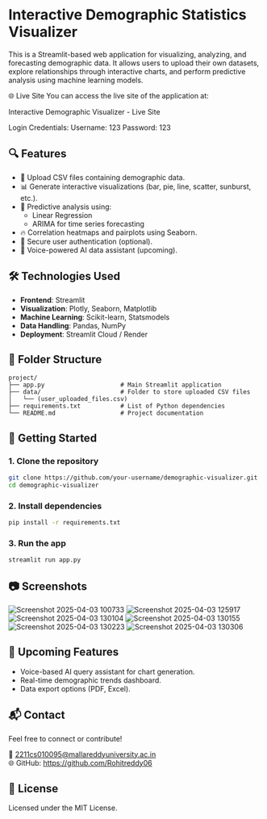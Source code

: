 # Interactive Demographic Statistics Visualizer

This is a Streamlit-based web application for visualizing, analyzing, and forecasting demographic data. It allows users to upload their own datasets, explore relationships through interactive charts, and perform predictive analysis using machine learning models.

🌐 Live Site
You can access the live site of the application at:

Interactive Demographic Visualizer - Live Site

Login Credentials:
Username: 123
Password: 123

## 🔍 Features

- 📂 Upload CSV files containing demographic data.
- 📊 Generate interactive visualizations (bar, pie, line, scatter, sunburst, etc.).
- 🧠 Predictive analysis using:
  - Linear Regression
  - ARIMA for time series forecasting
- 🔥 Correlation heatmaps and pairplots using Seaborn.
- 🔐 Secure user authentication (optional).
- 💬 Voice-powered AI data assistant (upcoming).

## 🛠 Technologies Used

- **Frontend**: Streamlit
- **Visualization**: Plotly, Seaborn, Matplotlib
- **Machine Learning**: Scikit-learn, Statsmodels
- **Data Handling**: Pandas, NumPy
- **Deployment**: Streamlit Cloud / Render

## 📁 Folder Structure

```
project/
├── app.py                     # Main Streamlit application
├── data/                      # Folder to store uploaded CSV files
│   └── (user_uploaded_files.csv)
├── requirements.txt           # List of Python dependencies
└── README.md                  # Project documentation
```

## 🚀 Getting Started

### 1. Clone the repository

```bash
git clone https://github.com/your-username/demographic-visualizer.git
cd demographic-visualizer
```

### 2. Install dependencies

```bash
pip install -r requirements.txt
```

### 3. Run the app

```bash
streamlit run app.py
```

## 📷 Screenshots
![Screenshot 2025-04-03 100733](https://github.com/user-attachments/assets/0457a3c6-c985-4bbc-b5c5-00ac48c56f58)
![Screenshot 2025-04-03 125917](https://github.com/user-attachments/assets/c9624268-81da-4829-99cb-301307a6fb6b)
![Screenshot 2025-04-03 130104](https://github.com/user-attachments/assets/5b2bbd48-22c6-4bb6-8447-c3757b1b1380)
![Screenshot 2025-04-03 130155](https://github.com/user-attachments/assets/756b19ff-e524-4a97-85e5-ab3293bfce41)
![Screenshot 2025-04-03 130223](https://github.com/user-attachments/assets/69dc6d0d-cb23-4af3-8d01-57891befdde4)
![Screenshot 2025-04-03 130306](https://github.com/user-attachments/assets/0c1c7fd8-43e2-4a7e-bb1e-4eb54bf1a47e)

## 🔮 Upcoming Features

- Voice-based AI query assistant for chart generation.
- Real-time demographic trends dashboard.
- Data export options (PDF, Excel).

## 📬 Contact

Feel free to connect or contribute!

📧 2211cs010095@mallareddyuniversity.ac.in  
🌐 GitHub: https://github.com/Rohitreddy06

## 📜 License

Licensed under the MIT License.

